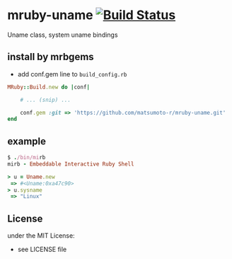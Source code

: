 # mruby-uname   [![Build Status](https://travis-ci.org/matsumoto-r/mruby-uname.png?branch=master)](https://travis-ci.org/matsumoto-r/mruby-uname)
Uname class, system uname bindings
## install by mrbgems
- add conf.gem line to `build_config.rb`

```ruby
MRuby::Build.new do |conf|

    # ... (snip) ...

    conf.gem :git => 'https://github.com/matsumoto-r/mruby-uname.git'
end
```
## example
```ruby
$ ./bin/mirb
mirb - Embeddable Interactive Ruby Shell

> u = Uname.new
 => #<Uname:0xa47c90>
> u.sysname
 => "Linux"
```

## License
under the MIT License:
- see LICENSE file
